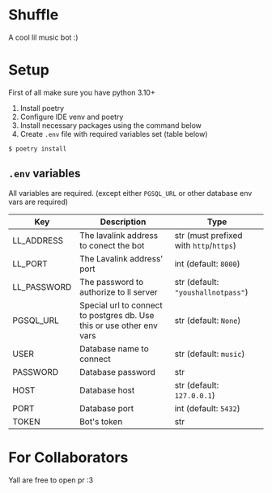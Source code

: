 # Shuffle
A cool lil music bot :)

# Setup

First of all make sure you have python 3.10+
1. Install poetry
2. Configure IDE venv and poetry
3. Install necessary packages using the command below
4. Create `.env` file with required variables set (table below)
```shell
$ poetry install
```
## `.env` variables

All variables are required. (except either `PGSQL_URL` or other database env vars are required)

|   Key    |  Description  |  Type   |
| -------- |  -----------  | ------- |  
| LL_ADDRESS | The lavalink address to conect the bot | str (must prefixed with `http`/`https`) | 
| LL_PORT | The Lavalink address' port | int (default: `8000`) | 
| LL_PASSWORD | The password to authorize to ll server | str (default: `"youshallnotpass"`) | 
| PGSQL_URL | Special url to connect to postgres db. Use this or use other env vars | str (default: `None`) | 
| USER | Database name to connect | str (default: `music`) | 
| PASSWORD | Database password | str | 
| HOST | Database host | str (default: `127.0.0.1`) | 
| PORT | Database port | int (default: `5432`) |
| TOKEN | Bot's token | str |

# For Collaborators

Yall are free to open pr :3